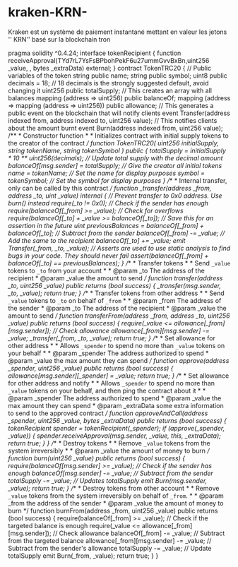 # kraken-KRN-
Kraken est un système de paiement instantané mettant en valeur les jetons '' KRN'' basé sur la blockchain tron

pragma solidity ^0.4.24; interface tokenRecipient { function receiveApproval(TYd7rL7YsFsBPbohPekF6u27ummGvvBxBn,uint256 _value, , bytes _extraData) external; } contract TokenTRC20 { // Public variables of the token string public name; string public symbol; uint8 public decimals = 18; // 18 decimals is the strongly suggested default, avoid changing it uint256 public totalSupply; // This creates an array with all balances mapping (address => uint256) public balanceOf; mapping (address => mapping (address => uint256)) public allowance; // This generates a public event on the blockchain that will notify clients event Transfer(address indexed from, address indexed to, uint256 value); // This notifies clients about the amount burnt event Burn(address indexed from, uint256 value); /** * Constructor function * * Initializes contract with initial supply tokens to the creator of the contract */ function TokenTRC20( uint256 initialSupply, string tokenName, string tokenSymbol ) public { totalSupply = initialSupply * 10 ** uint256(decimals); // Update total supply with the decimal amount balanceOf[msg.sender] = totalSupply; // Give the creator all initial tokens name = tokenName; // Set the name for display purposes symbol = tokenSymbol; // Set the symbol for display purposes } /** * Internal transfer, only can be called by this contract */ function _transfer(address _from, address _to, uint _value) internal { // Prevent transfer to 0x0 address. Use burn() instead require(_to != 0x0); // Check if the sender has enough require(balanceOf[_from] >= _value); // Check for overflows require(balanceOf[_to] + _value >= balanceOf[_to]); // Save this for an assertion in the future uint previousBalances = balanceOf[_from] + balanceOf[_to]; // Subtract from the sender balanceOf[_from] -= _value; // Add the same to the recipient balanceOf[_to] += _value; emit Transfer(_from, _to, _value); // Asserts are used to use static analysis to find bugs in your code. They should never fail assert(balanceOf[_from] + balanceOf[_to] == previousBalances); } /** * Transfer tokens * * Send `_value` tokens to `_to` from your account * * @param _to The address of the recipient * @param _value the amount to send */ function transfer(address _to, uint256 _value) public returns (bool success) { _transfer(msg.sender, _to, _value); return true; } /** * Transfer tokens from other address * * Send `_value` tokens to `_to` on behalf of `_from` * * @param _from The address of the sender * @param _to The address of the recipient * @param _value the amount to send */ function transferFrom(address _from, address _to, uint256 _value) public returns (bool success) { require(_value <= allowance[_from][msg.sender]); // Check allowance allowance[_from][msg.sender] -= _value; _transfer(_from, _to, _value); return true; } /** * Set allowance for other address * * Allows `_spender` to spend no more than `_value` tokens on your behalf * * @param _spender The address authorized to spend * @param _value the max amount they can spend */ function approve(address _spender, uint256 _value) public returns (bool success) { allowance[msg.sender][_spender] = _value; return true; } /** * Set allowance for other address and notify * * Allows `_spender` to spend no more than `_value` tokens on your behalf, and then ping the contract about it * * @param _spender The address authorized to spend * @param _value the max amount they can spend * @param _extraData some extra information to send to the approved contract */ function approveAndCall(address _spender, uint256 _value, bytes _extraData) public returns (bool success) { tokenRecipient spender = tokenRecipient(_spender); if (approve(_spender, _value)) { spender.receiveApproval(msg.sender, _value, this, _extraData); return true; } } /** * Destroy tokens * * Remove `_value` tokens from the system irreversibly * * @param _value the amount of money to burn */ function burn(uint256 _value) public returns (bool success) { require(balanceOf[msg.sender] >= _value); // Check if the sender has enough balanceOf[msg.sender] -= _value; // Subtract from the sender totalSupply -= _value; // Updates totalSupply emit Burn(msg.sender, _value); return true; } /** * Destroy tokens from other account * * Remove `_value` tokens from the system irreversibly on behalf of `_from`. * * @param _from the address of the sender * @param _value the amount of money to burn */ function burnFrom(address _from, uint256 _value) public returns (bool success) { require(balanceOf[_from] >= _value); // Check if the targeted balance is enough require(_value <= allowance[_from][msg.sender]); // Check allowance balanceOf[_from] -= _value; // Subtract from the targeted balance allowance[_from][msg.sender] -= _value; // Subtract from the sender's allowance totalSupply -= _value; // Update totalSupply emit Burn(_from, _value); return true; } }
